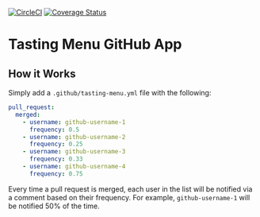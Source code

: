 [![CircleCI](https://circleci.com/gh/neverendingqs/github-tasting-menu.svg?style=svg)](https://circleci.com/gh/neverendingqs/github-tasting-menu)
[![Coverage Status](https://coveralls.io/repos/github/neverendingqs/github-tasting-menu/badge.svg?branch=master)](https://coveralls.io/github/neverendingqs/github-tasting-menu?branch=master)

# Tasting Menu GitHub App

## How it Works

Simply add a `.github/tasting-menu.yml` file with the following:

```yaml
pull_request:
  merged:
    - username: github-username-1
      frequency: 0.5
    - username: github-username-2
      frequency: 0.25
    - username: github-username-3
      frequency: 0.33
    - username: github-username-4
      frequency: 0.75
```
Every time a pull request is merged, each user in the list will be notified via
a comment based on their frequency. For example, `github-username-1` will be
notified 50% of the time.

